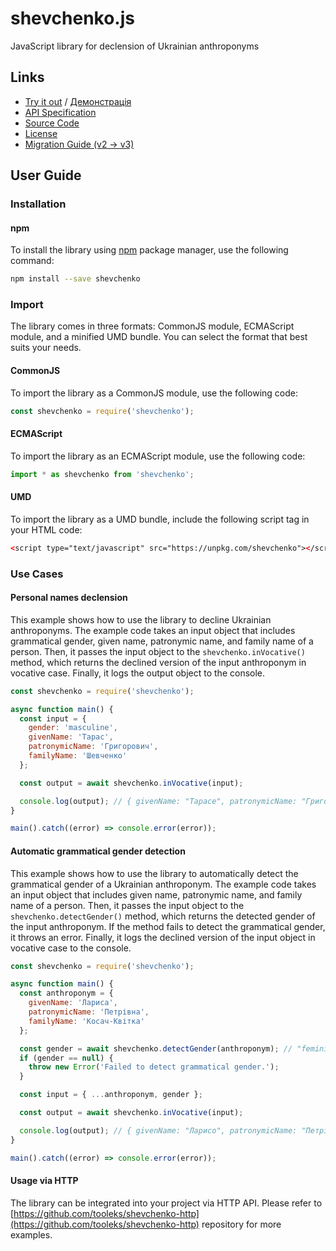 # shevchenko.js

JavaScript library for declension of Ukrainian anthroponyms

## Links

* [Try it out](https://shevchenko-js.tooleks.com/en-US) / [Демонстрація](https://shevchenko-js.tooleks.com)
* [API Specification](https://shevchenko-js.tooleks.com/api-spec)
* [Source Code](https://github.com/tooleks/shevchenko-js)
* [License](https://github.com/tooleks/shevchenko-js/blob/main/LICENSE)
* [Migration Guide (v2 → v3)](https://github.com/tooleks/shevchenko-js/wiki/Migration-Guide)

## User Guide

### Installation

#### npm

To install the library using [npm](https://docs.npmjs.com) package manager, use the following command:

```bash
npm install --save shevchenko
```

### Import

The library comes in three formats: CommonJS module, ECMAScript module, and a minified UMD bundle. You can select the format that best suits your needs.

#### CommonJS

To import the library as a CommonJS module, use the following code:

```JavaScript
const shevchenko = require('shevchenko');
```

#### ECMAScript

To import the library as an ECMAScript module, use the following code:

```JavaScript
import * as shevchenko from 'shevchenko';
```

#### UMD

To import the library as a UMD bundle, include the following script tag in your HTML code:

```HTML
<‍script type="text/javascript" src="https://unpkg.com/shevchenko"><‍/script>
```

### Use Cases

#### Personal names declension

This example shows how to use the library to decline Ukrainian anthroponyms. The example code takes an input object that includes grammatical gender, given name, patronymic name, and family name of a person. Then, it passes the input object to the `shevchenko.inVocative()` method, which returns the declined version of the input anthroponym in vocative case. Finally, it logs the output object to the console.

```JavaScript
const shevchenko = require('shevchenko');

async function main() {
  const input = {
    gender: 'masculine',
    givenName: 'Тарас',
    patronymicName: 'Григорович',
    familyName: 'Шевченко'
  };

  const output = await shevchenko.inVocative(input);

  console.log(output); // { givenName: "Тарасе", patronymicName: "Григоровичу", familyName: "Шевченку" }
}

main().catch((error) => console.error(error));
```

#### Automatic grammatical gender detection

This example shows how to use the library to automatically detect the grammatical gender of a Ukrainian anthroponym. The example code takes an input object that includes given name, patronymic name, and family name of a person. Then, it passes the input object to the `shevchenko.detectGender()` method, which returns the detected gender of the input anthroponym. If the method fails to detect the grammatical gender, it throws an error. Finally, it logs the declined version of the input object in vocative case to the console.

```JavaScript
const shevchenko = require('shevchenko');

async function main() {
  const anthroponym = {
    givenName: 'Лариса',
    patronymicName: 'Петрівна',
    familyName: 'Косач-Квітка'
  };

  const gender = await shevchenko.detectGender(anthroponym); // "feminine"
  if (gender == null) {
    throw new Error('Failed to detect grammatical gender.');
  }

  const input = { ...anthroponym, gender };

  const output = await shevchenko.inVocative(input);

  console.log(output); // { givenName: "Ларисо", patronymicName: "Петрівно", familyName: "Косач-Квітко" }
}

main().catch((error) => console.error(error));
```

#### Usage via HTTP

The library can be integrated into your project via HTTP API. Please refer to [https://github.com/tooleks/shevchenko-http](https://github.com/tooleks/shevchenko-http) repository for more examples.
